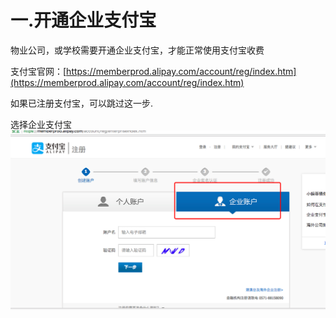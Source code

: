 # 一.开通企业支付宝

物业公司，或学校需要开通企业支付宝，才能正常使用支付宝收费

支付宝官网：[https://memberprod.alipay.com/account/reg/index.htm](https://memberprod.alipay.com/account/reg/index.htm)

如果已注册支付宝，可以跳过这一步.



选择企业支付宝![](/assets/import51.png)

